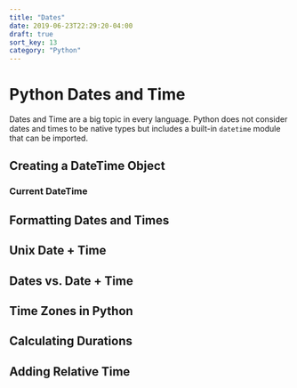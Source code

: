 ```yaml
---
title: "Dates"
date: 2019-06-23T22:29:20-04:00
draft: true
sort_key: 13
category: "Python"
---
```


# Python Dates and Time

Dates and Time are a big topic in every language. Python does not consider dates
and times to be native types but includes a built-in `datetime` module that can
be imported.

## Creating a DateTime Object

### Current DateTime

## Formatting Dates and Times

## Unix Date + Time

## Dates vs. Date + Time

## Time Zones in Python

## Calculating Durations

## Adding Relative Time

